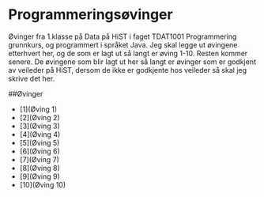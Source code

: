 ﻿# Programmeringsøvinger
Øvinger fra 1.klasse på Data på HiST i faget TDAT1001 Programmering grunnkurs, og programmert i språket Java.
Jeg skal legge ut øvingene etterhvert her, og de som er lagt ut så langt er øving 1-10. Resten kommer senere. De øvingene som blir lagt ut her så langt er øvinger som er godkjent av veileder på HiST, dersom de ikke er godkjente hos veileder så skal jeg skrive det her.

##Øvinger
- [1](Øving 1)
- [2](Øving 2)
- [3](Øving 3)
- [4](Øving 4)
- [5](Øving 5)
- [6](Øving 6)
- [7](Øving 7)
- [8](Øving 8)
- [9](Øving 9)
- [10](Øving 10)
